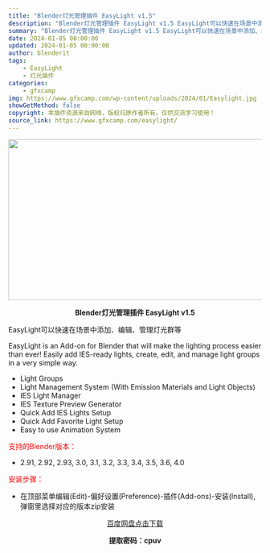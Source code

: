 ```yaml
---
title: "Blender灯光管理插件 EasyLight v1.5"
description: "Blender灯光管理插件 EasyLight v1.5 EasyLight可以快速在场景中添加、编辑、管理灯光群等 EasyLight is an Add-on for Blender that w..."
summary: "Blender灯光管理插件 EasyLight v1.5 EasyLight可以快速在场景中添加、编辑、管理灯光群等 EasyLight is an Add-on for Blender that w..."
date: 2024-01-05 00:00:00
updated: 2024-01-05 00:00:00
author: blenderit
tags: 
    - EasyLight
    - 灯光插件
categories:
    - gfxcamp
img: https://www.gfxcamp.com/wp-content/uploads/2024/01/Easylight.jpg
showGetMethod: false
copyright: 本插件资源来自网络，版权归原作者所有，仅供交流学习使用！
source_link: https://www.gfxcamp.com/easylight/
---
```

<div><p><img decoding="async" class="aligncenter size-full wp-image-117607" src="https://www.gfxcamp.com/wp-content/uploads/2024/01/Easylight.jpg" data-src="https://www.gfxcamp.com/wp-content/uploads/2024/01/Easylight.jpg" alt="" width="640" height="320" data-srcset="https://www.gfxcamp.com/wp-content/uploads/2024/01/Easylight.jpg 640w, https://www.gfxcamp.com/wp-content/uploads/2024/01/Easylight-150x75.jpg 150w" data-sizes="(max-width: 640px) 100vw, 640px"></p><p style="text-align: center;"><strong>Blender灯光管理插件 EasyLight v1.5</strong></p><p>EasyLight可以快速在场景中添加、编辑、管理灯光群等</p><p>EasyLight is an Add-on for Blender that will make the lighting process easier than ever! Easily add IES-ready lights, create, edit, and manage light groups in a very simple way.</p><ul>
<li>Light Groups</li>
<li>Light Management System (With Emission Materials and Light Objects)</li>
<li>IES Light Manager</li>
<li>IES Texture Preview Generator</li>
<li>Quick Add IES Lights Setup</li>
<li>Quick Add Favorite Light Setup</li>
<li>Easy to use Animation System</li>
</ul><p style="text-align: left;"><span style="color: #ff0000;">支持的Blender版本：</span></p><ul>
<li style="text-align: left;">2.91, 2.92, 2.93, 3.0, 3.1, 3.2, 3.3, 3.4, 3.5, 3.6, 4.0</li>
</ul><p style="text-align: left;"><span style="color: #ff0000;">安装步骤：</span></p><ul>
<li>在顶部菜单编辑(Edit)-偏好设置(Preference)-插件(Add-ons)-安装(Install),弹窗里选择对应的版本zip安装</li>
</ul><p style="text-align: center;"><a class="maxbutton-3 maxbutton maxbutton-baidu" target="_blank" rel="noopener" href="https://pan.baidu.com/s/1jRSklzW2KpeyWDvXdULIlA?pwd=cpuv"><span class="mb-text">百度网盘点击下载</span></a></p><p style="text-align: center;"><strong>提取密码：cpuv</strong></p></div>